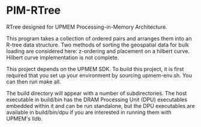 # PIM-RTree
RTree designed for UPMEM Processing-in-Memory Architecture.

This program takes a collection of ordered pairs and arranges them into an R-tree data structure. Two methods of sorting the geospatial data for bulk loading are considered here: z-ordering and placement on a hilbert curve. Hilbert curve implementation is not complete.

This project depends on the UPMEM SDK. To build this project, it is first required that you set up your environment by sourcing upmem-env.sh. You can then run make all.

The build directory will appear with a number of subdirectories. The host executable in build/bin has the DRAM Processing Unit (DPU) executables embedded within it and can be run standalone, but the DPU executables are available in build/bin/dpu if you are interested in running them with UPMEM's lldb.
